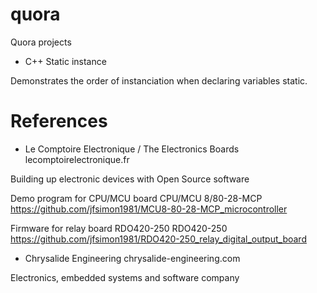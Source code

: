 # quora
Quora projects

  - C++ Static instance

Demonstrates the order of instanciation when declaring variables static.

# References

  - Le Comptoire Electronique / The Electronics Boards
  lecomptoirelectronique.fr

  Building up electronic devices with Open Source software

  Demo program for CPU/MCU board CPU/MCU 8/80-28-MCP
  https://github.com/jfsimon1981/MCU8-80-28-MCP_microcontroller

  Firmware for relay board RDO420-250 RDO420-250
  https://github.com/jfsimon1981/RDO420-250_relay_digital_output_board

  - Chrysalide Engineering
  chrysalide-engineering.com

  Electronics, embedded systems and software company
